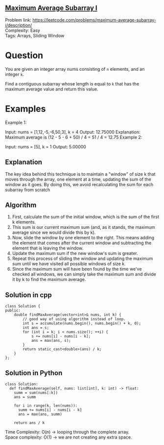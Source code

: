 ## [Maximum Average Subarray I](https://leetcode.com/problems/maximum-average-subarray-i/)

Problem link: https://leetcode.com/problems/maximum-average-subarray-i/description/ <br>
Complexity: Easy <br>
Tags: Arrays, Sliding Window <br>


# Question

You are given an integer array nums consisting of `n` elements, and an integer `k`.

Find a contiguous subarray whose length is equal to `k` that has the maximum average value and return this value.

# Examples

Example 1:

Input: nums = [1,12,-5,-6,50,3], k = 4
Output: 12.75000
Explanation: Maximum average is (12 - 5 - 6 + 50) / 4 = 51 / 4 = 12.75
Example 2:

Input: nums = [5], k = 1
Output: 5.00000

## Explanation

The key idea behind this technique is to maintain a "window" of size k that moves through the array, one element at a time, updating the sum of the window as it goes. By doing this, we avoid recalculating the sum for each subarray from scratch

## Algorithm

1. First, calculate the sum of the initial window, which is the sum of the first k elements.
2. This sum is our current maximum sum (and, as it stands, the maximum average since we would divide this by k).
3. Now, slide the window by one element to the right. This means adding the element that comes after the current window and subtracting the element that is leaving the window.
4. Update the maximum sum if the new window's sum is greater.
5. Repeat this process of sliding the window and updating the maximum sum until we have visited all possible windows of size k.
6. Since the maximum sum will have been found by the time we've checked all windows, we can simply take the maximum sum and divide it by k to find the maximum average.


## Solution in cpp
```
class Solution {
public:
    double findMaxAverage(vector<int>& nums, int k) {
        // good way of using algorithm instead of loop.
        int s = accumulate(nums.begin(), nums.begin() + k, 0);
        int ans = s;
        for (int i = k; i < nums.size(); ++i) {
            s += nums[i] - nums[i - k];
            ans = max(ans, s);
        }
        return static_cast<double>(ans) / k;
    }
};
```

## Solution in Python
```
class Solution:
  def findMaxAverage(self, nums: list[int], k: int) -> float:
    summ = sum(nums[:k])
    ans = summ

    for i in range(k, len(nums)):
      summ += nums[i] - nums[i - k]
      ans = max(ans, summ)

    return ans / k
```

Time Complexity: O(n) -> looping through the complete array. <br>
Space complexity: O(1) -> we are not creating any extra space. 	
